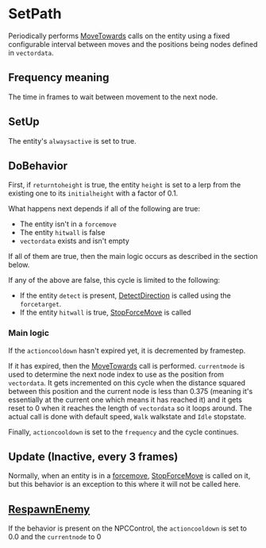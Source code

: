 # SetPath
Periodically performs [MoveTowards](../../EntityControl/EntityControl%20Methods.md#movetowards) calls on the entity using a fixed configurable interval between moves and the positions being nodes defined in `vectordata`.

## Frequency meaning
The time in frames to wait between movement to the next node.

## SetUp
The entity's `alwaysactive` is set to true.

## DoBehavior
First, if `returntoheight` is true, the entity `height` is set to a lerp from the existing one to its `initialheight` with a factor of 0.1.

What happens next depends if all of the following are true:
- The entity isn't in a `forcemove`
- The entity `hitwall` is false
- `vectordata` exists and isn't empty

If all of them are true, then the main logic occurs as described in the section below.

If any of the above are false, this cycle is limited to the following:
- If the entity `detect` is present, [DetectDirection](../../EntityControl/EntityControl%20Methods.md#detectdirection) is called using the `forcetarget`.
- If the entity `hitwall` is true, [StopForceMove](../../EntityControl/EntityControl%20Methods.md#stopforcemove) is called

### Main logic
If the `actioncooldown` hasn't expired yet, it is decremented by framestep.

If it has expired, then the [MoveTowards](../../EntityControl/EntityControl%20Methods.md#movetowards) call is performed. `currentmode` is used to determine the next node index to use as the position from `vectordata`. It gets incremented on this cycle when the distance squared between this position and the current node is less than 0.375 (meaning it's essentially at the current one which means it has reached it) and it gets reset to 0 when it reaches the length of `vectordata` so it loops around. The actual call is done with default speed, `Walk` walkstate and `Idle` stopstate.

Finally, `actioncooldown` is set to the `frequency` and the cycle continues.

## Update (Inactive, every 3 frames)
Normally, when an entity is in a [forcemove](../EntityControl/EntityControl%20Methods.md#forcemove), [StopForceMove](../EntityControl/EntityControl%20Methods.md#StopForceMove) is called on it, but this behavior is an exception to this where it will not be called here.

## [RespawnEnemy](../Notable%20methods/RespawnEnemy.md)
If the behavior is present on the NPCControl, the `actioncooldown` is set to 0.0 and the `currentnode` to 0
